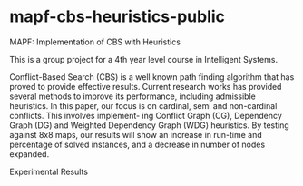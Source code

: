 # mapf-cbs-heuristics-public
MAPF: Implementation of CBS with Heuristics

This is a group project for a 4th year level course in Intelligent Systems. 

Conflict-Based Search (CBS) is a well known path finding algorithm that has proved to provide effective results. Current research works has provided several methods to improve its performance, including admissible heuristics. In this paper, our focus is on cardinal, semi and non-cardinal conflicts. This involves implement- ing Conflict Graph (CG), Dependency Graph (DG) and Weighted Dependency Graph (WDG) heuristics. By testing against 8x8 maps, our results will show an increase in run-time and percentage of solved instances, and a decrease in number of nodes expanded.

Experimental Results

